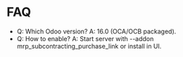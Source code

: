 # FAQ

- Q: Which Odoo version? A: 16.0 (OCA/OCB packaged).
- Q: How to enable? A: Start server with --addon mrp_subcontracting_purchase_link or install in UI.
